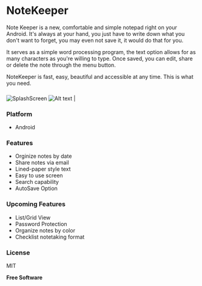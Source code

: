 # NoteKeeper

Note Keeper is a new, comfortable and simple notepad right on your Android. It's always at your hand, you just have to write down what you don't want to forget, you may even not save it, it would do that for you.

It serves as a simple word processing program, the text option allows for as many characters as you're willing to type. Once saved, you can edit, share or delete the note through the menu button. 

NoteKeeper is fast, easy, beautiful and accessible at any time. This is what you need.

###

![SplashScreen](https://github.com/andela-shaji/note-keeper/tree/staging/app/src/main/res/drawable/screenshots/device-2016-04-29-120050.png)
![Alt text](https://github.com/andela-shaji/note-keeper/tree/staging/app/src/main/res/drawable/screenshots/createnote.png?raw=true "NoteKeeper")      |

###

### Platform

* Android

### Features

* Orginize notes by date
* Share notes via email
* Lined-paper style text
* Easy to use screen
* Search capability
* AutoSave Option

### Upcoming Features

* List/Grid View
* Password Protection
* Organize notes by color
* Checklist notetaking format

### License

MIT

**Free Software**





